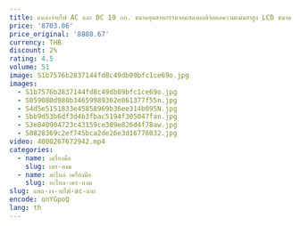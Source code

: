 ```yaml
---
title: แหล่งจ่ายไฟ AC และ DC 10 กก. ขนาดอุตสาหกรรมจอแสดงผลดิจิตอลความแม่นยําสูง LCD ขนาดใหญ่ OEM แบตเตอรี่ในตัวที่ปรับแต่งได้
price: '8703.06'
price_original: '8880.67'
currency: THB
discount: 2%
rating: 4.5
volume: 51
image: S1b7576b2837144fd8c49db09bfc1ce69o.jpg
images:
  - S1b7576b2837144fd8c49db09bfc1ce69o.jpg
  - S059080d980b34659989362e061377f55n.jpg
  - S4d5e5151833e45858969b36ee314b095N.jpg
  - Sbb9d53b6df3d4b3fbac5194f305047fan.jpg
  - S3e840904723c43159ce309e826d4f78aw.jpg
  - S0828369c2ef745bca2de26e3d16776032.jpg
video: 4000267672942.mp4
categories:
  - name: เครื่องมือ
    slug: เคร-องม
  - name: อะไหล่ เครื่องมือ
    slug: อะไหล-เคร-องม
slug: แหล-งจ-ายไฟ-ac-และ
encode: onYGpoQ
lang: th
---
```

  